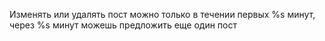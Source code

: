 Изменять или удалять пост можно только в течении первых %s минут, через %s минут можешь предложить еще один пост 